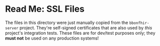 # Read Me: SSL Files

The files in this directory were just manually copied from the `bbonfhir-server` project. They're self-signed certificates that are also used by *this* project's integration tests. These files are for dev/test purposes only; they **must not** be used on any production systems!
